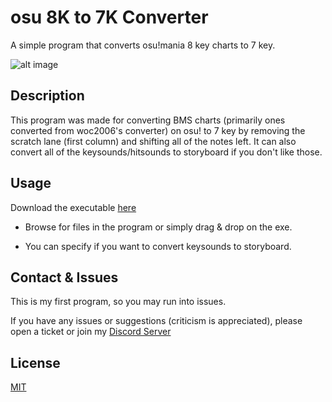 # osu 8K to 7K Converter
A simple program that converts osu!mania 8 key charts to 7 key.

![alt image](https://i.imgur.com/QPe73Lw.png)

## Description
This program was made for converting BMS charts (primarily ones converted from woc2006's converter) on osu! to 7 key by removing the scratch lane (first column) and shifting all of the notes left. It can also convert all of the keysounds/hitsounds to storyboard if you don't like those.

## Usage
Download the executable [here](https://github.com/sxturndev/mania-8K-to-7K-Converter/releases/download/v1.01/osu.8k.to.7k.Converter.exe)
- Browse for files in the program or simply drag & drop on the exe.

- You can specify if you want to convert keysounds to storyboard.

## Contact & Issues
This is my first program, so you may run into issues.

If you have any issues or suggestions (criticism is appreciated), please open a ticket or join my [Discord Server](https://discord.gg/9ckmwRTtBh)

## License
[MIT](https://choosealicense.com/licenses/mit/)
